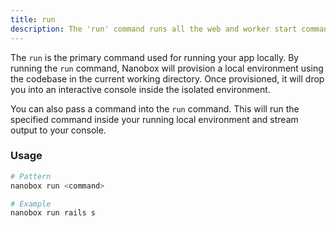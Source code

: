 ```yaml
---
title: run
description: The 'run' command runs all the web and worker start commands specified in your boxfile.yml.
---
```


The `run` is the primary command used for running your app locally. By running the `run` command, Nanobox will provision a local environment using the codebase in the current working directory. Once provisioned, it will drop you into an interactive console inside the isolated environment.

You can also pass a command into the `run` command. This will run the specified command inside your running local environment and stream output to your console.

### Usage
```bash
# Pattern
nanobox run <command>

# Example
nanobox run rails s
```
